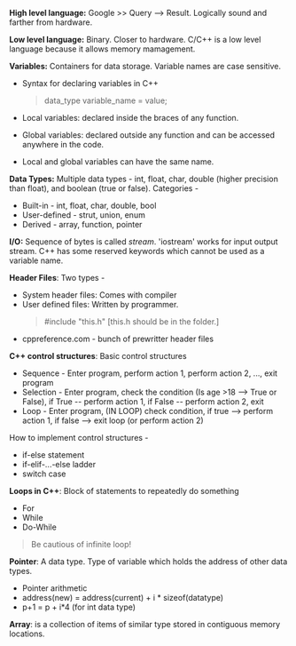 **High level language:** Google >> Query --> Result. Logically sound and farther from hardware.

**Low level language:** Binary. Closer to hardware. C/C++ is a low level language because it allows memory mamagement. 

**Variables:** Containers for data storage. Variable names are case sensitive.

* Syntax for declaring variables in C++ 

    > data_type variable_name = value;

* Local variables: declared inside the braces of any function.
* Global variables: declared outside any function and can be accessed anywhere in the code.
* Local and global variables can have the same name.

**Data Types:** Multiple data types - int, float, char, double (higher precision than float), and boolean (true or false). Categories -
* Built-in - int, float, char, double, bool
* User-defined - strut, union, enum
* Derived - array, function, pointer

**I/O:** Sequence of bytes is called *stream*. 'iostream' works for input output stream. C++ has some reserved keywords which cannot be used as a variable name. 

**Header Files**: Two types - 
* System header files: Comes with compiler
* User defined files: Written by programmer.
    > #include "this.h" [this.h should be in the folder.]
* cppreference.com - bunch of prewritter header files

**C++ control structures**: Basic control structures
* Sequence - Enter program, perform action 1, perform action 2, ..., exit program
* Selection - Enter program, check the condition (Is age >18 --> True or False), if True -- perform action 1, if False -- perform action 2, exit
* Loop - Enter program, (IN LOOP) check condition, if true --> perform action 1, if false --> exit loop (or perform action 2)

How to implement control structures - 
* if-else statement
* if-elif-...-else ladder
* switch case

**Loops in C++**: Block of statements to repeatedly do something
* For
* While
* Do-While

> Be cautious of infinite loop!

**Pointer**: A data type. Type of variable which holds the address of other data types.
* Pointer arithmetic
* address(new) = address(current) + i * sizeof(datatype)
* p+1 = p + i*4 (for int data type)

**Array**: is a collection of items of similar type stored in contiguous memory locations.

